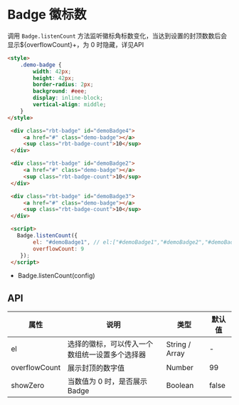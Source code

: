 # Badge 徽标数

调用 `Badge.listenCount`  方法监听徽标角标数变化，当达到设置的封顶数数后会显示${overflowCount}+，为 0 时隐藏，详见API

```html
<style>
    .demo-badge {
        width: 42px;
        height: 42px;
        border-radius: 2px;
        background: #eee;
        display: inline-block;
        vertical-align: middle;
    }
</style>

 <div class="rbt-badge" id="demoBadge4">
     <a href="#" class="demo-badge"></a>
     <sup class="rbt-badge-count">10</sup>
 </div>

 <div class="rbt-badge" id="demoBadge2">
     <a href="#" class="demo-badge"></a>
     <sup class="rbt-badge-count">10</sup>
 </div>

 <div class="rbt-badge" id="demoBadge3">
     <a href="#" class="demo-badge"></a>
     <sup class="rbt-badge-count">10</sup>
 </div>

 <script>
   Badge.listenCount({
        el: "#demoBadge1", // el:["#demoBadge1","#demoBadge2","#demoBadge3"]
        overflowCount: 9
    });
 </script>
```

- Badge.listenCount(config)

## API

|  属性   | 说明  | 类型 |  默认值 |
|  ----  | ----  | ---- | ---  |
|  el  | 选择的徽标，可以传入一个数组统一设置多个选择器 | String / Array | - |
|  overflowCount  | 展示封顶的数字值  | Number | 99 |
|  showZero  | 当数值为 0 时，是否展示 Badge | Boolean | false  |
